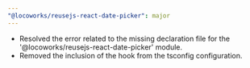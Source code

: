 ```yaml
---
"@locoworks/reusejs-react-date-picker": major
---
```


- Resolved the error related to the missing declaration file for the '@locoworks/reusejs-react-date-picker' module.
- Removed the inclusion of the hook from the tsconfig configuration.
